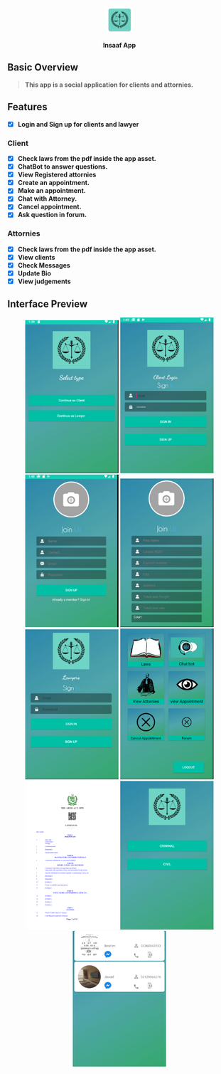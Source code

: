 <p align="center"><img width=12.5% src="https://github.com/jawad12345A/insaaf_app/blob/master/Preview/icon.png?raw=true"></p>
<p align="center" text> <b>Insaaf App</p>


## Basic Overview

> This app is a social application for clients and attornies.

## Features

- [x] Login and Sign up for clients and lawyer
### Client
- [x] Check laws from the pdf inside the app asset.
- [x] ChatBot to answer questions.
- [x] View Registered attornies
- [x] Create an appointment.
- [x] Make an appointment.
- [x] Chat with Attorney.
- [x] Cancel appointment.
- [x] Ask question in forum.
### Attornies
- [x] Check laws from the pdf inside the app asset.
- [x] View clients
- [x] Check Messages
- [x] Update Bio
- [x] View judgements

## Interface Preview 

<p align="center">
    <img src="https://github.com/jawad12345A/insaaf_app/blob/master/Preview/client_laywer_landing.png?raw=true" width="210"/>
  <img src="https://github.com/jawad12345A/insaaf_app/blob/master/Preview/client_login.png?raw=true" width="210"/>
  <img src="https://github.com/jawad12345A/insaaf_app/blob/master/Preview/client_registration.png?raw=true" width="210"/>
  <img src="https://github.com/jawad12345A/insaaf_app/blob/master/Preview/lawyers_registration.png?raw=true" width="210"/>
  <img src="https://github.com/jawad12345A/insaaf_app/blob/master/Preview/lawyers_login.png?raw=true" width="210"/>
    <img src="https://github.com/jawad12345A/insaaf_app/blob/master/Preview/lawyers_dashboard.png?raw=true" width="210"/>
    <img src="https://github.com/jawad12345A/insaaf_app/blob/master/Preview/laws_pdf.png?raw=true" width="210"/>
    <img src="https://github.com/jawad12345A/insaaf_app/blob/master/Preview/client_laws.png?raw=true" width="210"/>
      <img src="https://github.com/jawad12345A/insaaf_app/blob/master/Preview/lawyers_list.png?raw=true" width="210"/>




</p>



